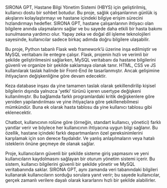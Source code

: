 SIRONA GPT, Hastane Bilgi Yönetim Sistemi (HBYS) için geliştirilmiş, kullanıcı dostu bir sohbet botudur. Bu proje, sağlık çalışanlarının günlük iş akışlarını kolaylaştırmayı ve hastane içindeki bilgiye erişim sürecini hızlandırmayı hedefler. SIRONA GPT, hastane çalışanlarının ihtiyacı olan bilgilere anında ulaşmalarını sağlar ve bu sayede daha etkili bir hasta bakımı sunulmasına yardımcı olur. Yapay zeka ve doğal dil işleme teknolojileri sayesinde, kullanıcılar sadece birkaç adımda doğru bilgilere ulaşabilir.

Bu proje, Python tabanlı Flask web framework’ü üzerine inşa edilmiştir ve MySQL veritabanı ile entegre çalışır. Flask, projenin hızlı ve verimli bir şekilde geliştirilmesini sağlarken, MySQL veritabanı da hastane bilgilerini güvenli ve organize bir şekilde saklamaya olanak tanır. HTML, CSS ve JS kullanılarak taslak halinde bir Front-End ile tasarlanmıştır. Ancak gelişimine ihtiyaçların değişkenliğine göre devam edecektir.

Keza database inşası da yine tamamen taslak olarak şekillendirilip kişisel bilgilerin dışında yalnızca 'yetki' türünü içeren usertype değişkeni kullanılmıştır. Bu bağlamda farklı programlardaki kritik değişkenlere göre yeniden yapılandırılması ve yine ihtiyaçlara göre şekillenebilmesi mümkündür. Buna ek olarak hasta tablosu da yine kullanıcı tablosu gibi eklenecektir.

Chatbot, kullanıcının rolüne göre (örneğin, standart kullanıcı, yönetici) farklı yanıtlar verir ve böylece her kullanıcının ihtiyacına uygun bilgi sağlanır. Bu özellik, hastane içindeki farklı departmanların özel gereksinimlerini karşılamak için son derece faydalıdır. Ve yanlış anlaşılmaların veya hatalı isteklerin önüne geçmeye de olanak sağlar.

Proje, kullanıcıların güvenli bir şekilde sisteme giriş yapmasını ve yeni kullanıcıların kaydolmasını sağlayan bir oturum yönetim sistemi içerir. Bu sistem, kullanıcı bilgilerini güvenli bir şekilde yönetir ve MySQL veritabanında saklar. SIRONA GPT, aynı zamanda veri tabanındaki bilgileri kullanarak kullanıcıların sorduğu sorulara yanıt verir; bu sayede kullanıcılar, gerçek zamanlı verilere dayalı olarak kararlarını hızlı bir şekilde alabilirler.

